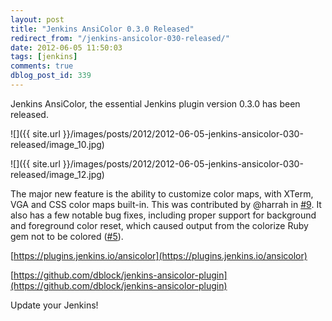 ```yaml
---
layout: post
title: "Jenkins AnsiColor 0.3.0 Released"
redirect_from: "/jenkins-ansicolor-030-released/"
date: 2012-06-05 11:50:03
tags: [jenkins]
comments: true
dblog_post_id: 339
---
```

Jenkins AnsiColor, the essential Jenkins plugin version 0.3.0 has been released.

![]({{ site.url }}/images/posts/2012/2012-06-05-jenkins-ansicolor-030-released/image_10.jpg)

![]({{ site.url }}/images/posts/2012/2012-06-05-jenkins-ansicolor-030-released/image_12.jpg)

The major new feature is the ability to customize color maps, with XTerm, VGA and CSS color maps built-in. This was contributed by @harrah in [#9](https://github.com/dblock/jenkins-ansicolor-plugin/pull/9). It also has a few notable bug fixes, including proper support for background and foreground color reset, which caused output from the colorize Ruby gem not to be colored ([#5](https://github.com/dblock/jenkins-ansicolor-plugin/issues/5)).

[https://plugins.jenkins.io/ansicolor](https://plugins.jenkins.io/ansicolor)

[https://github.com/dblock/jenkins-ansicolor-plugin](https://github.com/dblock/jenkins-ansicolor-plugin)

Update your Jenkins!
